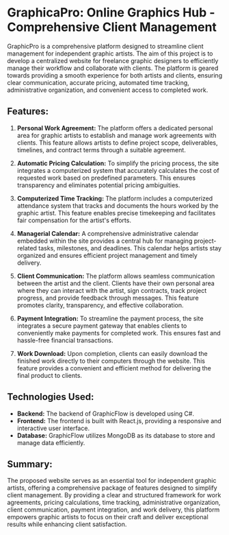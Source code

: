 # GraphicaPro: Online Graphics Hub - Comprehensive Client Management

GraphicPro is a comprehensive platform designed to streamline client management for independent graphic artists. The aim of this project is to develop a centralized website for freelance graphic designers to efficiently manage their workflow and collaborate with clients. The platform is geared towards providing a smooth experience for both artists and clients, ensuring clear communication, accurate pricing, automated time tracking, administrative organization, and convenient access to completed work.

## Features:

1. **Personal Work Agreement:** The platform offers a dedicated personal area for graphic artists to establish and manage work agreements with clients. This feature allows artists to define project scope, deliverables, timelines, and contract terms through a suitable agreement.

2. **Automatic Pricing Calculation:** To simplify the pricing process, the site integrates a computerized system that accurately calculates the cost of requested work based on predefined parameters. This ensures transparency and eliminates potential pricing ambiguities.

3. **Computerized Time Tracking:** The platform includes a computerized attendance system that tracks and documents the hours worked by the graphic artist. This feature enables precise timekeeping and facilitates fair compensation for the artist's efforts.

4. **Managerial Calendar:** A comprehensive administrative calendar embedded within the site provides a central hub for managing project-related tasks, milestones, and deadlines. This calendar helps artists stay organized and ensures efficient project management and timely delivery.

5. **Client Communication:** The platform allows seamless communication between the artist and the client. Clients have their own personal area where they can interact with the artist, sign contracts, track project progress, and provide feedback through messages. This feature promotes clarity, transparency, and effective collaboration.

6. **Payment Integration:** To streamline the payment process, the site integrates a secure payment gateway that enables clients to conveniently make payments for completed work. This ensures fast and hassle-free financial transactions.

7. **Work Download:** Upon completion, clients can easily download the finished work directly to their computers through the website. This feature provides a convenient and efficient method for delivering the final product to clients.

## Technologies Used:

- **Backend:** The backend of GraphicFlow is developed using C#.
- **Frontend:** The frontend is built with React.js, providing a responsive and interactive user interface.
- **Database:** GraphicFlow utilizes MongoDB as its database to store and manage data efficiently.

## Summary:

The proposed website serves as an essential tool for independent graphic artists, offering a comprehensive package of features designed to simplify client management. By providing a clear and structured framework for work agreements, pricing calculations, time tracking, administrative organization, client communication, payment integration, and work delivery, this platform empowers graphic artists to focus on their craft and deliver exceptional results while enhancing client satisfaction.


